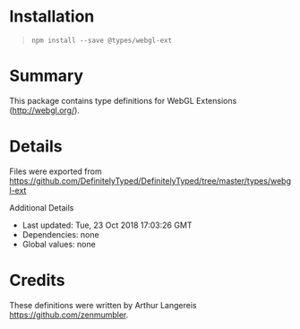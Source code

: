 # Installation
> `npm install --save @types/webgl-ext`

# Summary
This package contains type definitions for WebGL Extensions (http://webgl.org/).

# Details
Files were exported from https://github.com/DefinitelyTyped/DefinitelyTyped/tree/master/types/webgl-ext

Additional Details
 * Last updated: Tue, 23 Oct 2018 17:03:26 GMT
 * Dependencies: none
 * Global values: none

# Credits
These definitions were written by Arthur Langereis <https://github.com/zenmumbler>.
